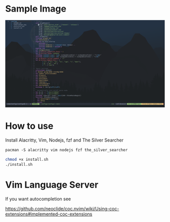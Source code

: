 # Sample Image
![](SampleImage.png)

# How to use
Install Alacritty, Vim, Nodejs, fzf and The Silver Searcher
```
pacman -S alacritty vim nodejs fzf the_silver_searcher
```

```sh
chmod +x install.sh
./install.sh
```
# Vim Language Server
If you want autocompletion see

https://github.com/neoclide/coc.nvim/wiki/Using-coc-extensions#implemented-coc-extensions
